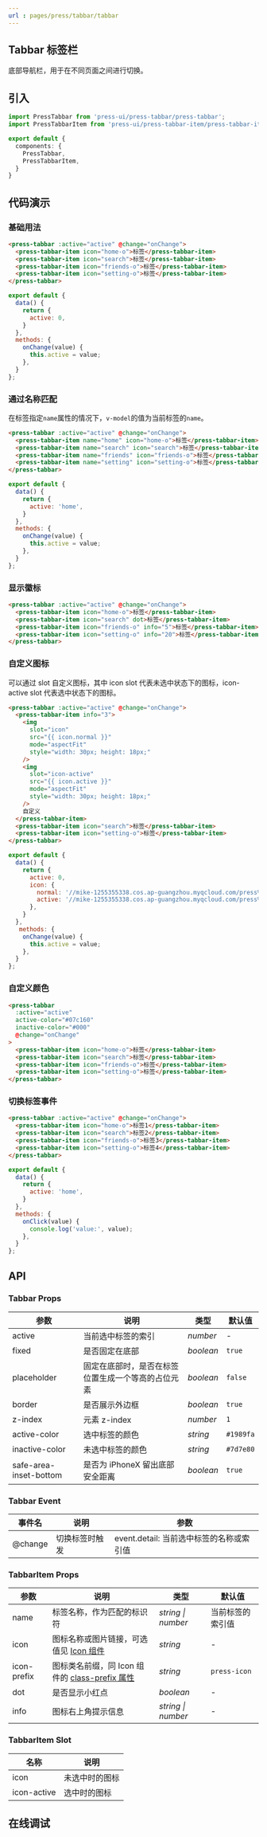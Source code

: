 ```yaml
---
url : pages/press/tabbar/tabbar
---
```


## Tabbar 标签栏

底部导航栏，用于在不同页面之间进行切换。



## 引入

```ts
import PressTabbar from 'press-ui/press-tabbar/press-tabbar';
import PressTabbarItem from 'press-ui/press-tabbar-item/press-tabbar-item';

export default {
  components: {
    PressTabbar,
    PressTabbarItem,
  }
}
```

## 代码演示

### 基础用法

```html
<press-tabbar :active="active" @change="onChange">
  <press-tabbar-item icon="home-o">标签</press-tabbar-item>
  <press-tabbar-item icon="search">标签</press-tabbar-item>
  <press-tabbar-item icon="friends-o">标签</press-tabbar-item>
  <press-tabbar-item icon="setting-o">标签</press-tabbar-item>
</press-tabbar>
```

```javascript
export default {
  data() {
    return {
      active: 0,
    }
  },
  methods: {
    onChange(value) {
      this.active = value;
    },
  }
};
```

### 通过名称匹配

在标签指定`name`属性的情况下，`v-model`的值为当前标签的`name`。

```html
<press-tabbar :active="active" @change="onChange">
  <press-tabbar-item name="home" icon="home-o">标签</press-tabbar-item>
  <press-tabbar-item name="search" icon="search">标签</press-tabbar-item>
  <press-tabbar-item name="friends" icon="friends-o">标签</press-tabbar-item>
  <press-tabbar-item name="setting" icon="setting-o">标签</press-tabbar-item>
</press-tabbar>
```

```javascript
export default {
  data() {
    return {
      active: 'home',
    }
  },
  methods: {
    onChange(value) {
      this.active = value;
    },
  }
};
```

### 显示徽标

```html
<press-tabbar :active="active" @change="onChange">
  <press-tabbar-item icon="home-o">标签</press-tabbar-item>
  <press-tabbar-item icon="search" dot>标签</press-tabbar-item>
  <press-tabbar-item icon="friends-o" info="5">标签</press-tabbar-item>
  <press-tabbar-item icon="setting-o" info="20">标签</press-tabbar-item>
</press-tabbar>
```

### 自定义图标

可以通过 slot 自定义图标，其中 icon slot 代表未选中状态下的图标，icon-active slot 代表选中状态下的图标。

```html
<press-tabbar :active="active" @change="onChange">
  <press-tabbar-item info="3">
    <img
      slot="icon"
      src="{{ icon.normal }}"
      mode="aspectFit"
      style="width: 30px; height: 18px;"
    />
    <img
      slot="icon-active"
      src="{{ icon.active }}"
      mode="aspectFit"
      style="width: 30px; height: 18px;"
    />
    自定义
  </press-tabbar-item>
  <press-tabbar-item icon="search">标签</press-tabbar-item>
  <press-tabbar-item icon="setting-o">标签</press-tabbar-item>
</press-tabbar>
```

```javascript
export default {
  data() {
    return {
      active: 0,
      icon: {
        normal: '//mike-1255355338.cos.ap-guangzhou.myqcloud.com/press%2Fimg%2Fuser-inactive.png',
        active: '//mike-1255355338.cos.ap-guangzhou.myqcloud.com/press%2Fimg%2Fuser-active.png',
      },
    }
  },
   methods: {
    onChange(value) {
      this.active = value;
    },
  }
};
```

### 自定义颜色

```html
<press-tabbar
  :active="active"
  active-color="#07c160"
  inactive-color="#000"
  @change="onChange"
>
  <press-tabbar-item icon="home-o">标签</press-tabbar-item>
  <press-tabbar-item icon="search">标签</press-tabbar-item>
  <press-tabbar-item icon="friends-o">标签</press-tabbar-item>
  <press-tabbar-item icon="setting-o">标签</press-tabbar-item>
</press-tabbar>
```


### 切换标签事件

```html
<press-tabbar :active="active" @change="onChange">
  <press-tabbar-item icon="home-o">标签1</press-tabbar-item>
  <press-tabbar-item icon="search">标签2</press-tabbar-item>
  <press-tabbar-item icon="friends-o">标签3</press-tabbar-item>
  <press-tabbar-item icon="setting-o">标签4</press-tabbar-item>
</press-tabbar>
```

```javascript
export default {
  data() {
    return {
      active: 'home',
    }
  },
  methods: {
    onClick(value) {
      console.log('value:', value);
    },
  }
};
```


## API

### Tabbar Props

| 参数                   | 说明                                               | 类型      | 默认值    |
| ---------------------- | -------------------------------------------------- | --------- | --------- |
| active                 | 当前选中标签的索引                                 | _number_  | -         |
| fixed                  | 是否固定在底部                                     | _boolean_ | `true`    |
| placeholder            | 固定在底部时，是否在标签位置生成一个等高的占位元素 | _boolean_ | `false`   |
| border                 | 是否展示外边框                                     | _boolean_ | `true`    |
| z-index                | 元素 z-index                                       | _number_  | `1`       |
| active-color           | 选中标签的颜色                                     | _string_  | `#1989fa` |
| inactive-color         | 未选中标签的颜色                                   | _string_  | `#7d7e80` |
| safe-area-inset-bottom | 是否为 iPhoneX 留出底部安全距离                    | _boolean_ | `true`    |

### Tabbar Event

| 事件名  | 说明           | 参数                                     |
| ------- | -------------- | ---------------------------------------- |
| @change | 切换标签时触发 | event.detail: 当前选中标签的名称或索引值 |

### TabbarItem Props

| 参数        | 说明                                                                      | 类型               | 默认值           |
| ----------- | ------------------------------------------------------------------------- | ------------------ | ---------------- |
| name        | 标签名称，作为匹配的标识符                                                | _string \| number_ | 当前标签的索引值 |
| icon        | 图标名称或图片链接，可选值见 [Icon 组件](./press-icon-plus)               | _string_           | -                |
| icon-prefix | 图标类名前缀，同 Icon 组件的 [class-prefix 属性](./press-icon-plus#props) | _string_           | `press-icon`     |
| dot         | 是否显示小红点                                                            | _boolean_          | -                |
| info        | 图标右上角提示信息                                                        | _string \| number_ | -                |

### TabbarItem Slot

| 名称        | 说明           |
| ----------- | -------------- |
| icon        | 未选中时的图标 |
| icon-active | 选中时的图标   |


## 在线调试

<debug-online />